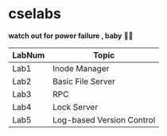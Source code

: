 # cselabs
**watch out for power failure , baby** 🔌👻

|LabNum|     Topic      |
|------|----------------|
|Lab1 | Inode Manager	  |
|Lab2 | Basic File Server|
|Lab3 | RPC           	|  
|Lab4 | Lock Server     |
|Lab5 | Log-based Version Control|
